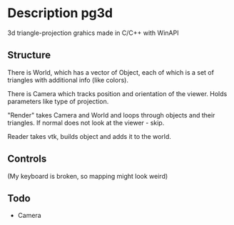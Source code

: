 # Description pg3d
 3d triangle-projection grahics made in C/C++ with WinAPI
 
## Structure
There is World, which has a vector of Object, each of which is a set of triangles with additional info (like colors).

There is Camera which tracks position and orientation of the viewer. Holds parameters like type of projection.

"Render" takes Camera and World and loops through objects and their triangles. If normal does not look at the viewer - skip.

Reader takes vtk, builds object and adds it to the world.
 
## Controls
(My keyboard is broken, so mapping might look weird)


## Todo
- Camera
